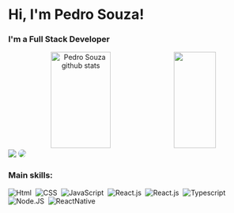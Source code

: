 <h1>Hi, I'm Pedro Souza!</h1>

### I'm a Full Stack Developer
<div align="center">  
  <img width="49%" height="195px" src="https://github-readme-stats.vercel.app/api?username=PedroSzSantana&show_icons=true&count_private=true&hide_border=true&title_color=6495ED&icon_color=ffff&text_color=ffff&bg_color=0d1117" alt="Pedro Souza github stats" /> 
  <img width="41%" height="195px" src="https://github-readme-stats.vercel.app/api/top-langs/?username=PedroSzSantana&layout=compact&hide_border=true&title_color=6495ED&text_color=ffff&bg_color=0d1117" />
</div>

<div align="start"> 
<a href = "mailto:pedrosouza-s@hotmail.com"> <img src="https://img.shields.io/badge/Gmail-D14836?style=for-the-badge&logo=gmail&logoColor=white" target="_blank"></a>
<a href="https://www.linkedin.com/in/pedro-souza-3ab330226/" target="_blank"><img src="https://img.shields.io/badge/-LinkedIn-%230077B5?style=for-the-badge&logo=linkedin&logoColor=white" style="border-radius: 30px" target="_blank"></a> 
</div>

 ### Main skills:
![Html](https://img.shields.io/badge/HTML5-E34F26?style=for-the-badge&logo=html5&logoColor=white)&nbsp;
![CSS](https://img.shields.io/badge/CSS3-1572B6?style=for-the-badge&logo=css3&logoColor=white)&nbsp;
![JavaScript](https://img.shields.io/badge/JavaScript-323330?style=for-the-badge&logo=javascript&logoColor=F7DF1E)&nbsp;
![React.js](https://img.shields.io/badge/React-20232A?style=for-the-badge&logo=react&logoColor=61DAFB)&nbsp;
![React.js](https://img.shields.io/badge/React-Native-20232A?style=for-the-badge&logo=react&logoColor=61DAFB)&nbsp;
![Typescript](https://img.shields.io/badge/TypeScript-007ACC?style=for-the-badge&logo=typescript&logoColor=white)&nbsp;
![Node.JS](https://img.shields.io/badge/Node.js-339933?style=for-the-badge&logo=nodedotjs&logoColor=white)&nbsp;
![ReactNative](https://img.shields.io/badge/React_Native-20232A?style=for-the-badge&logo=react&logoColor=61DAFB)&nbsp;


  
